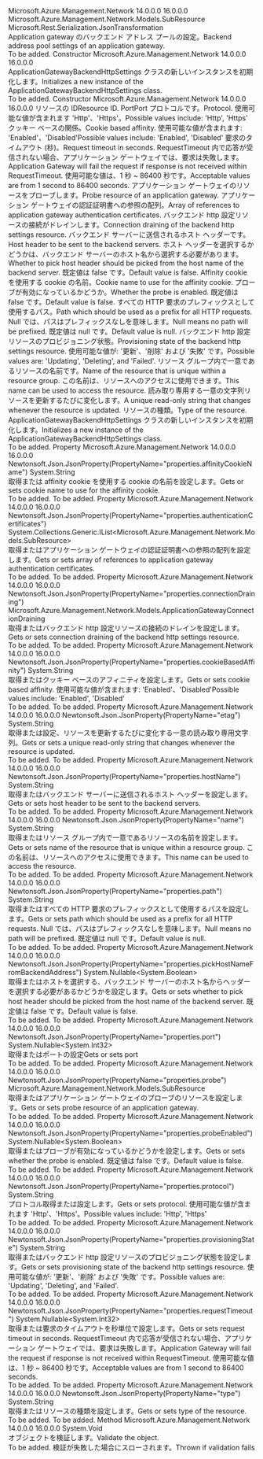 <Type Name="ApplicationGatewayBackendHttpSettings" FullName="Microsoft.Azure.Management.Network.Models.ApplicationGatewayBackendHttpSettings">
  <TypeSignature Language="C#" Value="public class ApplicationGatewayBackendHttpSettings : Microsoft.Azure.Management.Network.Models.SubResource" />
  <TypeSignature Language="ILAsm" Value=".class public auto ansi beforefieldinit ApplicationGatewayBackendHttpSettings extends Microsoft.Azure.Management.Network.Models.SubResource" />
  <TypeSignature Language="DocId" Value="T:Microsoft.Azure.Management.Network.Models.ApplicationGatewayBackendHttpSettings" />
  <TypeSignature Language="VB.NET" Value="Public Class ApplicationGatewayBackendHttpSettings&#xA;Inherits SubResource" />
  <TypeSignature Language="F#" Value="type ApplicationGatewayBackendHttpSettings = class&#xA;    inherit SubResource" />
  <AssemblyInfo>
    <AssemblyName>Microsoft.Azure.Management.Network</AssemblyName>
    <AssemblyVersion>14.0.0.0</AssemblyVersion>
    <AssemblyVersion>16.0.0.0</AssemblyVersion>
  </AssemblyInfo>
  <Base>
    <BaseTypeName>Microsoft.Azure.Management.Network.Models.SubResource</BaseTypeName>
  </Base>
  <Interfaces />
  <Attributes>
    <Attribute>
      <AttributeName>Microsoft.Rest.Serialization.JsonTransformation</AttributeName>
    </Attribute>
  </Attributes>
  <Docs>
    <summary>
            <span data-ttu-id="dfb47-101">Application gateway のバックエンド アドレス プールの設定。</span><span class="sxs-lookup"><span data-stu-id="dfb47-101">Backend address pool settings of an application gateway.</span></span>
            </summary>
    <remarks>To be added.</remarks>
  </Docs>
  <Members>
    <Member MemberName=".ctor">
      <MemberSignature Language="C#" Value="public ApplicationGatewayBackendHttpSettings ();" />
      <MemberSignature Language="ILAsm" Value=".method public hidebysig specialname rtspecialname instance void .ctor() cil managed" />
      <MemberSignature Language="DocId" Value="M:Microsoft.Azure.Management.Network.Models.ApplicationGatewayBackendHttpSettings.#ctor" />
      <MemberSignature Language="VB.NET" Value="Public Sub New ()" />
      <MemberType>Constructor</MemberType>
      <AssemblyInfo>
        <AssemblyName>Microsoft.Azure.Management.Network</AssemblyName>
        <AssemblyVersion>14.0.0.0</AssemblyVersion>
        <AssemblyVersion>16.0.0.0</AssemblyVersion>
      </AssemblyInfo>
      <Parameters />
      <Docs>
        <summary>
            <span data-ttu-id="dfb47-102">ApplicationGatewayBackendHttpSettings クラスの新しいインスタンスを初期化します。</span><span class="sxs-lookup"><span data-stu-id="dfb47-102">Initializes a new instance of the ApplicationGatewayBackendHttpSettings class.</span></span>
            </summary>
        <remarks>To be added.</remarks>
      </Docs>
    </Member>
    <Member MemberName=".ctor">
      <MemberSignature Language="C#" Value="public ApplicationGatewayBackendHttpSettings (string id = null, Nullable&lt;int&gt; port = null, string protocol = null, string cookieBasedAffinity = null, Nullable&lt;int&gt; requestTimeout = null, Microsoft.Azure.Management.Network.Models.SubResource probe = null, System.Collections.Generic.IList&lt;Microsoft.Azure.Management.Network.Models.SubResource&gt; authenticationCertificates = null, Microsoft.Azure.Management.Network.Models.ApplicationGatewayConnectionDraining connectionDraining = null, string hostName = null, Nullable&lt;bool&gt; pickHostNameFromBackendAddress = null, string affinityCookieName = null, Nullable&lt;bool&gt; probeEnabled = null, string path = null, string provisioningState = null, string name = null, string etag = null, string type = null);" />
      <MemberSignature Language="ILAsm" Value=".method public hidebysig specialname rtspecialname instance void .ctor(string id, valuetype System.Nullable`1&lt;int32&gt; port, string protocol, string cookieBasedAffinity, valuetype System.Nullable`1&lt;int32&gt; requestTimeout, class Microsoft.Azure.Management.Network.Models.SubResource probe, class System.Collections.Generic.IList`1&lt;class Microsoft.Azure.Management.Network.Models.SubResource&gt; authenticationCertificates, class Microsoft.Azure.Management.Network.Models.ApplicationGatewayConnectionDraining connectionDraining, string hostName, valuetype System.Nullable`1&lt;bool&gt; pickHostNameFromBackendAddress, string affinityCookieName, valuetype System.Nullable`1&lt;bool&gt; probeEnabled, string path, string provisioningState, string name, string etag, string type) cil managed" />
      <MemberSignature Language="DocId" Value="M:Microsoft.Azure.Management.Network.Models.ApplicationGatewayBackendHttpSettings.#ctor(System.String,System.Nullable{System.Int32},System.String,System.String,System.Nullable{System.Int32},Microsoft.Azure.Management.Network.Models.SubResource,System.Collections.Generic.IList{Microsoft.Azure.Management.Network.Models.SubResource},Microsoft.Azure.Management.Network.Models.ApplicationGatewayConnectionDraining,System.String,System.Nullable{System.Boolean},System.String,System.Nullable{System.Boolean},System.String,System.String,System.String,System.String,System.String)" />
      <MemberSignature Language="VB.NET" Value="Public Sub New (Optional id As String = null, Optional port As Nullable(Of Integer) = null, Optional protocol As String = null, Optional cookieBasedAffinity As String = null, Optional requestTimeout As Nullable(Of Integer) = null, Optional probe As SubResource = null, Optional authenticationCertificates As IList(Of SubResource) = null, Optional connectionDraining As ApplicationGatewayConnectionDraining = null, Optional hostName As String = null, Optional pickHostNameFromBackendAddress As Nullable(Of Boolean) = null, Optional affinityCookieName As String = null, Optional probeEnabled As Nullable(Of Boolean) = null, Optional path As String = null, Optional provisioningState As String = null, Optional name As String = null, Optional etag As String = null, Optional type As String = null)" />
      <MemberSignature Language="F#" Value="new Microsoft.Azure.Management.Network.Models.ApplicationGatewayBackendHttpSettings : string * Nullable&lt;int&gt; * string * string * Nullable&lt;int&gt; * Microsoft.Azure.Management.Network.Models.SubResource * System.Collections.Generic.IList&lt;Microsoft.Azure.Management.Network.Models.SubResource&gt; * Microsoft.Azure.Management.Network.Models.ApplicationGatewayConnectionDraining * string * Nullable&lt;bool&gt; * string * Nullable&lt;bool&gt; * string * string * string * string * string -&gt; Microsoft.Azure.Management.Network.Models.ApplicationGatewayBackendHttpSettings" Usage="new Microsoft.Azure.Management.Network.Models.ApplicationGatewayBackendHttpSettings (id, port, protocol, cookieBasedAffinity, requestTimeout, probe, authenticationCertificates, connectionDraining, hostName, pickHostNameFromBackendAddress, affinityCookieName, probeEnabled, path, provisioningState, name, etag, type)" />
      <MemberType>Constructor</MemberType>
      <AssemblyInfo>
        <AssemblyName>Microsoft.Azure.Management.Network</AssemblyName>
        <AssemblyVersion>14.0.0.0</AssemblyVersion>
        <AssemblyVersion>16.0.0.0</AssemblyVersion>
      </AssemblyInfo>
      <Parameters>
        <Parameter Name="id" Type="System.String" />
        <Parameter Name="port" Type="System.Nullable&lt;System.Int32&gt;" />
        <Parameter Name="protocol" Type="System.String" />
        <Parameter Name="cookieBasedAffinity" Type="System.String" />
        <Parameter Name="requestTimeout" Type="System.Nullable&lt;System.Int32&gt;" />
        <Parameter Name="probe" Type="Microsoft.Azure.Management.Network.Models.SubResource" />
        <Parameter Name="authenticationCertificates" Type="System.Collections.Generic.IList&lt;Microsoft.Azure.Management.Network.Models.SubResource&gt;" />
        <Parameter Name="connectionDraining" Type="Microsoft.Azure.Management.Network.Models.ApplicationGatewayConnectionDraining" />
        <Parameter Name="hostName" Type="System.String" />
        <Parameter Name="pickHostNameFromBackendAddress" Type="System.Nullable&lt;System.Boolean&gt;" />
        <Parameter Name="affinityCookieName" Type="System.String" />
        <Parameter Name="probeEnabled" Type="System.Nullable&lt;System.Boolean&gt;" />
        <Parameter Name="path" Type="System.String" />
        <Parameter Name="provisioningState" Type="System.String" />
        <Parameter Name="name" Type="System.String" />
        <Parameter Name="etag" Type="System.String" />
        <Parameter Name="type" Type="System.String" />
      </Parameters>
      <Docs>
        <param name="id"><span data-ttu-id="dfb47-103">リソースの ID</span><span class="sxs-lookup"><span data-stu-id="dfb47-103">Resource ID.</span></span></param>
        <param name="port"><span data-ttu-id="dfb47-104">Port</span><span class="sxs-lookup"><span data-stu-id="dfb47-104">Port</span></span></param>
        <param name="protocol"><span data-ttu-id="dfb47-105">プロトコルです。</span><span class="sxs-lookup"><span data-stu-id="dfb47-105">Protocol.</span></span> <span data-ttu-id="dfb47-106">使用可能な値が含まれます 'Http'、'Https'。</span><span class="sxs-lookup"><span data-stu-id="dfb47-106">Possible values include: 'Http', 'Https'</span></span></param>
        <param name="cookieBasedAffinity"><span data-ttu-id="dfb47-107">クッキー ベースの関係。</span><span class="sxs-lookup"><span data-stu-id="dfb47-107">Cookie based affinity.</span></span> <span data-ttu-id="dfb47-108">使用可能な値が含まれます: 'Enabled'、'Disabled'</span><span class="sxs-lookup"><span data-stu-id="dfb47-108">Possible values include: 'Enabled', 'Disabled'</span></span></param>
        <param name="requestTimeout"><span data-ttu-id="dfb47-109">要求のタイムアウト (秒)。</span><span class="sxs-lookup"><span data-stu-id="dfb47-109">Request timeout in seconds.</span></span>
            <span data-ttu-id="dfb47-110">RequestTimeout 内で応答が受信されない場合、アプリケーション ゲートウェイでは、要求は失敗します。</span><span class="sxs-lookup"><span data-stu-id="dfb47-110">Application Gateway will fail the request if response is not received within RequestTimeout.</span></span> <span data-ttu-id="dfb47-111">使用可能な値は、1 秒 ~ 86400 秒です。</span><span class="sxs-lookup"><span data-stu-id="dfb47-111">Acceptable values are from 1 second to 86400 seconds.</span></span></param>
        <param name="probe"><span data-ttu-id="dfb47-112">アプリケーション ゲートウェイのリソースをプローブします。</span><span class="sxs-lookup"><span data-stu-id="dfb47-112">Probe resource of an application gateway.</span></span></param>
        <param name="authenticationCertificates"><span data-ttu-id="dfb47-113">アプリケーション ゲートウェイの認証証明書への参照の配列。</span><span class="sxs-lookup"><span data-stu-id="dfb47-113">Array of references to application gateway authentication certificates.</span></span></param>
        <param name="connectionDraining"><span data-ttu-id="dfb47-114">バックエンド http 設定リソースの接続がドレインします。</span><span class="sxs-lookup"><span data-stu-id="dfb47-114">Connection draining of the backend http settings resource.</span></span></param>
        <param name="hostName"><span data-ttu-id="dfb47-115">バックエンド サーバーに送信されるホスト ヘッダーです。</span><span class="sxs-lookup"><span data-stu-id="dfb47-115">Host header to be sent to the backend servers.</span></span></param>
        <param name="pickHostNameFromBackendAddress"><span data-ttu-id="dfb47-116">ホスト ヘッダーを選択するかどうかは、バックエンド サーバーのホスト名から選択する必要があります。</span><span class="sxs-lookup"><span data-stu-id="dfb47-116">Whether to pick host header should be picked from the host name of the backend server.</span></span>
            <span data-ttu-id="dfb47-117">既定値は false です。</span><span class="sxs-lookup"><span data-stu-id="dfb47-117">Default value is false.</span></span></param>
        <param name="affinityCookieName"><span data-ttu-id="dfb47-118">Affinity cookie を使用する cookie の名前。</span><span class="sxs-lookup"><span data-stu-id="dfb47-118">Cookie name to use for the affinity cookie.</span></span></param>
        <param name="probeEnabled"><span data-ttu-id="dfb47-119">プローブが有効になっているかどうか。</span><span class="sxs-lookup"><span data-stu-id="dfb47-119">Whether the probe is enabled.</span></span> <span data-ttu-id="dfb47-120">既定値は false です。</span><span class="sxs-lookup"><span data-stu-id="dfb47-120">Default value is false.</span></span></param>
        <param name="path"><span data-ttu-id="dfb47-121">すべての HTTP 要求のプレフィックスとして使用するパス。</span><span class="sxs-lookup"><span data-stu-id="dfb47-121">Path which should be used as a prefix for all HTTP requests.</span></span> <span data-ttu-id="dfb47-122">Null では、パスはプレフィックスなしを意味します。</span><span class="sxs-lookup"><span data-stu-id="dfb47-122">Null means no path will be prefixed.</span></span> <span data-ttu-id="dfb47-123">既定値は null です。</span><span class="sxs-lookup"><span data-stu-id="dfb47-123">Default value is null.</span></span></param>
        <param name="provisioningState"><span data-ttu-id="dfb47-124">バックエンド http 設定リソースのプロビジョニング状態。</span><span class="sxs-lookup"><span data-stu-id="dfb47-124">Provisioning state of the backend http settings resource.</span></span> <span data-ttu-id="dfb47-125">使用可能な値が: '更新'、'削除' および '失敗' です。</span><span class="sxs-lookup"><span data-stu-id="dfb47-125">Possible values are: 'Updating', 'Deleting', and 'Failed'.</span></span></param>
        <param name="name"><span data-ttu-id="dfb47-126">リソース グループ内で一意であるリソースの名前です。</span><span class="sxs-lookup"><span data-stu-id="dfb47-126">Name of the resource that is unique within a resource group.</span></span> <span data-ttu-id="dfb47-127">この名前は、リソースへのアクセスに使用できます。</span><span class="sxs-lookup"><span data-stu-id="dfb47-127">This name can be used to access the resource.</span></span></param>
        <param name="etag"><span data-ttu-id="dfb47-128">読み取り専用する一意の文字列リソースを更新するたびに変化します。</span><span class="sxs-lookup"><span data-stu-id="dfb47-128">A unique read-only string that changes whenever the resource is updated.</span></span></param>
        <param name="type"><span data-ttu-id="dfb47-129">リソースの種類。</span><span class="sxs-lookup"><span data-stu-id="dfb47-129">Type of the resource.</span></span></param>
        <summary>
            <span data-ttu-id="dfb47-130">ApplicationGatewayBackendHttpSettings クラスの新しいインスタンスを初期化します。</span><span class="sxs-lookup"><span data-stu-id="dfb47-130">Initializes a new instance of the ApplicationGatewayBackendHttpSettings class.</span></span>
            </summary>
        <remarks>To be added.</remarks>
      </Docs>
    </Member>
    <Member MemberName="AffinityCookieName">
      <MemberSignature Language="C#" Value="public string AffinityCookieName { get; set; }" />
      <MemberSignature Language="ILAsm" Value=".property instance string AffinityCookieName" />
      <MemberSignature Language="DocId" Value="P:Microsoft.Azure.Management.Network.Models.ApplicationGatewayBackendHttpSettings.AffinityCookieName" />
      <MemberSignature Language="VB.NET" Value="Public Property AffinityCookieName As String" />
      <MemberSignature Language="F#" Value="member this.AffinityCookieName : string with get, set" Usage="Microsoft.Azure.Management.Network.Models.ApplicationGatewayBackendHttpSettings.AffinityCookieName" />
      <MemberType>Property</MemberType>
      <AssemblyInfo>
        <AssemblyName>Microsoft.Azure.Management.Network</AssemblyName>
        <AssemblyVersion>14.0.0.0</AssemblyVersion>
        <AssemblyVersion>16.0.0.0</AssemblyVersion>
      </AssemblyInfo>
      <Attributes>
        <Attribute>
          <AttributeName>Newtonsoft.Json.JsonProperty(PropertyName="properties.affinityCookieName")</AttributeName>
        </Attribute>
      </Attributes>
      <ReturnValue>
        <ReturnType>System.String</ReturnType>
      </ReturnValue>
      <Docs>
        <summary>
            <span data-ttu-id="dfb47-131">取得または affinity cookie を使用する cookie の名前を設定します。</span><span class="sxs-lookup"><span data-stu-id="dfb47-131">Gets or sets cookie name to use for the affinity cookie.</span></span>
            </summary>
        <value>To be added.</value>
        <remarks>To be added.</remarks>
      </Docs>
    </Member>
    <Member MemberName="AuthenticationCertificates">
      <MemberSignature Language="C#" Value="public System.Collections.Generic.IList&lt;Microsoft.Azure.Management.Network.Models.SubResource&gt; AuthenticationCertificates { get; set; }" />
      <MemberSignature Language="ILAsm" Value=".property instance class System.Collections.Generic.IList`1&lt;class Microsoft.Azure.Management.Network.Models.SubResource&gt; AuthenticationCertificates" />
      <MemberSignature Language="DocId" Value="P:Microsoft.Azure.Management.Network.Models.ApplicationGatewayBackendHttpSettings.AuthenticationCertificates" />
      <MemberSignature Language="VB.NET" Value="Public Property AuthenticationCertificates As IList(Of SubResource)" />
      <MemberSignature Language="F#" Value="member this.AuthenticationCertificates : System.Collections.Generic.IList&lt;Microsoft.Azure.Management.Network.Models.SubResource&gt; with get, set" Usage="Microsoft.Azure.Management.Network.Models.ApplicationGatewayBackendHttpSettings.AuthenticationCertificates" />
      <MemberType>Property</MemberType>
      <AssemblyInfo>
        <AssemblyName>Microsoft.Azure.Management.Network</AssemblyName>
        <AssemblyVersion>14.0.0.0</AssemblyVersion>
        <AssemblyVersion>16.0.0.0</AssemblyVersion>
      </AssemblyInfo>
      <Attributes>
        <Attribute>
          <AttributeName>Newtonsoft.Json.JsonProperty(PropertyName="properties.authenticationCertificates")</AttributeName>
        </Attribute>
      </Attributes>
      <ReturnValue>
        <ReturnType>System.Collections.Generic.IList&lt;Microsoft.Azure.Management.Network.Models.SubResource&gt;</ReturnType>
      </ReturnValue>
      <Docs>
        <summary>
            <span data-ttu-id="dfb47-132">取得またはアプリケーション ゲートウェイの認証証明書への参照の配列を設定します。</span><span class="sxs-lookup"><span data-stu-id="dfb47-132">Gets or sets array of references to application gateway authentication certificates.</span></span>
            </summary>
        <value>To be added.</value>
        <remarks>To be added.</remarks>
      </Docs>
    </Member>
    <Member MemberName="ConnectionDraining">
      <MemberSignature Language="C#" Value="public Microsoft.Azure.Management.Network.Models.ApplicationGatewayConnectionDraining ConnectionDraining { get; set; }" />
      <MemberSignature Language="ILAsm" Value=".property instance class Microsoft.Azure.Management.Network.Models.ApplicationGatewayConnectionDraining ConnectionDraining" />
      <MemberSignature Language="DocId" Value="P:Microsoft.Azure.Management.Network.Models.ApplicationGatewayBackendHttpSettings.ConnectionDraining" />
      <MemberSignature Language="VB.NET" Value="Public Property ConnectionDraining As ApplicationGatewayConnectionDraining" />
      <MemberSignature Language="F#" Value="member this.ConnectionDraining : Microsoft.Azure.Management.Network.Models.ApplicationGatewayConnectionDraining with get, set" Usage="Microsoft.Azure.Management.Network.Models.ApplicationGatewayBackendHttpSettings.ConnectionDraining" />
      <MemberType>Property</MemberType>
      <AssemblyInfo>
        <AssemblyName>Microsoft.Azure.Management.Network</AssemblyName>
        <AssemblyVersion>14.0.0.0</AssemblyVersion>
        <AssemblyVersion>16.0.0.0</AssemblyVersion>
      </AssemblyInfo>
      <Attributes>
        <Attribute>
          <AttributeName>Newtonsoft.Json.JsonProperty(PropertyName="properties.connectionDraining")</AttributeName>
        </Attribute>
      </Attributes>
      <ReturnValue>
        <ReturnType>Microsoft.Azure.Management.Network.Models.ApplicationGatewayConnectionDraining</ReturnType>
      </ReturnValue>
      <Docs>
        <summary>
            <span data-ttu-id="dfb47-133">取得またはバックエンド http 設定リソースの接続のドレインを設定します。</span><span class="sxs-lookup"><span data-stu-id="dfb47-133">Gets or sets connection draining of the backend http settings resource.</span></span>
            </summary>
        <value>To be added.</value>
        <remarks>To be added.</remarks>
      </Docs>
    </Member>
    <Member MemberName="CookieBasedAffinity">
      <MemberSignature Language="C#" Value="public string CookieBasedAffinity { get; set; }" />
      <MemberSignature Language="ILAsm" Value=".property instance string CookieBasedAffinity" />
      <MemberSignature Language="DocId" Value="P:Microsoft.Azure.Management.Network.Models.ApplicationGatewayBackendHttpSettings.CookieBasedAffinity" />
      <MemberSignature Language="VB.NET" Value="Public Property CookieBasedAffinity As String" />
      <MemberSignature Language="F#" Value="member this.CookieBasedAffinity : string with get, set" Usage="Microsoft.Azure.Management.Network.Models.ApplicationGatewayBackendHttpSettings.CookieBasedAffinity" />
      <MemberType>Property</MemberType>
      <AssemblyInfo>
        <AssemblyName>Microsoft.Azure.Management.Network</AssemblyName>
        <AssemblyVersion>14.0.0.0</AssemblyVersion>
        <AssemblyVersion>16.0.0.0</AssemblyVersion>
      </AssemblyInfo>
      <Attributes>
        <Attribute>
          <AttributeName>Newtonsoft.Json.JsonProperty(PropertyName="properties.cookieBasedAffinity")</AttributeName>
        </Attribute>
      </Attributes>
      <ReturnValue>
        <ReturnType>System.String</ReturnType>
      </ReturnValue>
      <Docs>
        <summary>
            <span data-ttu-id="dfb47-134">取得またはクッキー ベースのアフィニティを設定します。</span><span class="sxs-lookup"><span data-stu-id="dfb47-134">Gets or sets cookie based affinity.</span></span> <span data-ttu-id="dfb47-135">使用可能な値が含まれます: 'Enabled'、'Disabled'</span><span class="sxs-lookup"><span data-stu-id="dfb47-135">Possible values include: 'Enabled', 'Disabled'</span></span>
            </summary>
        <value>To be added.</value>
        <remarks>To be added.</remarks>
      </Docs>
    </Member>
    <Member MemberName="Etag">
      <MemberSignature Language="C#" Value="public string Etag { get; set; }" />
      <MemberSignature Language="ILAsm" Value=".property instance string Etag" />
      <MemberSignature Language="DocId" Value="P:Microsoft.Azure.Management.Network.Models.ApplicationGatewayBackendHttpSettings.Etag" />
      <MemberSignature Language="VB.NET" Value="Public Property Etag As String" />
      <MemberSignature Language="F#" Value="member this.Etag : string with get, set" Usage="Microsoft.Azure.Management.Network.Models.ApplicationGatewayBackendHttpSettings.Etag" />
      <MemberType>Property</MemberType>
      <AssemblyInfo>
        <AssemblyName>Microsoft.Azure.Management.Network</AssemblyName>
        <AssemblyVersion>14.0.0.0</AssemblyVersion>
        <AssemblyVersion>16.0.0.0</AssemblyVersion>
      </AssemblyInfo>
      <Attributes>
        <Attribute>
          <AttributeName>Newtonsoft.Json.JsonProperty(PropertyName="etag")</AttributeName>
        </Attribute>
      </Attributes>
      <ReturnValue>
        <ReturnType>System.String</ReturnType>
      </ReturnValue>
      <Docs>
        <summary>
            <span data-ttu-id="dfb47-136">取得または設定、リソースを更新するたびに変化する一意の読み取り専用文字列。</span><span class="sxs-lookup"><span data-stu-id="dfb47-136">Gets or sets a unique read-only string that changes whenever the resource is updated.</span></span>
            </summary>
        <value>To be added.</value>
        <remarks>To be added.</remarks>
      </Docs>
    </Member>
    <Member MemberName="HostName">
      <MemberSignature Language="C#" Value="public string HostName { get; set; }" />
      <MemberSignature Language="ILAsm" Value=".property instance string HostName" />
      <MemberSignature Language="DocId" Value="P:Microsoft.Azure.Management.Network.Models.ApplicationGatewayBackendHttpSettings.HostName" />
      <MemberSignature Language="VB.NET" Value="Public Property HostName As String" />
      <MemberSignature Language="F#" Value="member this.HostName : string with get, set" Usage="Microsoft.Azure.Management.Network.Models.ApplicationGatewayBackendHttpSettings.HostName" />
      <MemberType>Property</MemberType>
      <AssemblyInfo>
        <AssemblyName>Microsoft.Azure.Management.Network</AssemblyName>
        <AssemblyVersion>14.0.0.0</AssemblyVersion>
        <AssemblyVersion>16.0.0.0</AssemblyVersion>
      </AssemblyInfo>
      <Attributes>
        <Attribute>
          <AttributeName>Newtonsoft.Json.JsonProperty(PropertyName="properties.hostName")</AttributeName>
        </Attribute>
      </Attributes>
      <ReturnValue>
        <ReturnType>System.String</ReturnType>
      </ReturnValue>
      <Docs>
        <summary>
            <span data-ttu-id="dfb47-137">取得またはバックエンド サーバーに送信されるホスト ヘッダーを設定します。</span><span class="sxs-lookup"><span data-stu-id="dfb47-137">Gets or sets host header to be sent to the backend servers.</span></span>
            </summary>
        <value>To be added.</value>
        <remarks>To be added.</remarks>
      </Docs>
    </Member>
    <Member MemberName="Name">
      <MemberSignature Language="C#" Value="public string Name { get; set; }" />
      <MemberSignature Language="ILAsm" Value=".property instance string Name" />
      <MemberSignature Language="DocId" Value="P:Microsoft.Azure.Management.Network.Models.ApplicationGatewayBackendHttpSettings.Name" />
      <MemberSignature Language="VB.NET" Value="Public Property Name As String" />
      <MemberSignature Language="F#" Value="member this.Name : string with get, set" Usage="Microsoft.Azure.Management.Network.Models.ApplicationGatewayBackendHttpSettings.Name" />
      <MemberType>Property</MemberType>
      <AssemblyInfo>
        <AssemblyName>Microsoft.Azure.Management.Network</AssemblyName>
        <AssemblyVersion>14.0.0.0</AssemblyVersion>
        <AssemblyVersion>16.0.0.0</AssemblyVersion>
      </AssemblyInfo>
      <Attributes>
        <Attribute>
          <AttributeName>Newtonsoft.Json.JsonProperty(PropertyName="name")</AttributeName>
        </Attribute>
      </Attributes>
      <ReturnValue>
        <ReturnType>System.String</ReturnType>
      </ReturnValue>
      <Docs>
        <summary>
            <span data-ttu-id="dfb47-138">取得またはリソース グループ内で一意であるリソースの名前を設定します。</span><span class="sxs-lookup"><span data-stu-id="dfb47-138">Gets or sets name of the resource that is unique within a resource group.</span></span> <span data-ttu-id="dfb47-139">この名前は、リソースへのアクセスに使用できます。</span><span class="sxs-lookup"><span data-stu-id="dfb47-139">This name can be used to access the resource.</span></span>
            </summary>
        <value>To be added.</value>
        <remarks>To be added.</remarks>
      </Docs>
    </Member>
    <Member MemberName="Path">
      <MemberSignature Language="C#" Value="public string Path { get; set; }" />
      <MemberSignature Language="ILAsm" Value=".property instance string Path" />
      <MemberSignature Language="DocId" Value="P:Microsoft.Azure.Management.Network.Models.ApplicationGatewayBackendHttpSettings.Path" />
      <MemberSignature Language="VB.NET" Value="Public Property Path As String" />
      <MemberSignature Language="F#" Value="member this.Path : string with get, set" Usage="Microsoft.Azure.Management.Network.Models.ApplicationGatewayBackendHttpSettings.Path" />
      <MemberType>Property</MemberType>
      <AssemblyInfo>
        <AssemblyName>Microsoft.Azure.Management.Network</AssemblyName>
        <AssemblyVersion>14.0.0.0</AssemblyVersion>
        <AssemblyVersion>16.0.0.0</AssemblyVersion>
      </AssemblyInfo>
      <Attributes>
        <Attribute>
          <AttributeName>Newtonsoft.Json.JsonProperty(PropertyName="properties.path")</AttributeName>
        </Attribute>
      </Attributes>
      <ReturnValue>
        <ReturnType>System.String</ReturnType>
      </ReturnValue>
      <Docs>
        <summary>
            <span data-ttu-id="dfb47-140">取得またはすべての HTTP 要求のプレフィックスとして使用するパスを設定します。</span><span class="sxs-lookup"><span data-stu-id="dfb47-140">Gets or sets path which should be used as a prefix for all HTTP requests.</span></span> <span data-ttu-id="dfb47-141">Null では、パスはプレフィックスなしを意味します。</span><span class="sxs-lookup"><span data-stu-id="dfb47-141">Null means no path will be prefixed.</span></span> <span data-ttu-id="dfb47-142">既定値は null です。</span><span class="sxs-lookup"><span data-stu-id="dfb47-142">Default value is null.</span></span>
            </summary>
        <value>To be added.</value>
        <remarks>To be added.</remarks>
      </Docs>
    </Member>
    <Member MemberName="PickHostNameFromBackendAddress">
      <MemberSignature Language="C#" Value="public Nullable&lt;bool&gt; PickHostNameFromBackendAddress { get; set; }" />
      <MemberSignature Language="ILAsm" Value=".property instance valuetype System.Nullable`1&lt;bool&gt; PickHostNameFromBackendAddress" />
      <MemberSignature Language="DocId" Value="P:Microsoft.Azure.Management.Network.Models.ApplicationGatewayBackendHttpSettings.PickHostNameFromBackendAddress" />
      <MemberSignature Language="VB.NET" Value="Public Property PickHostNameFromBackendAddress As Nullable(Of Boolean)" />
      <MemberSignature Language="F#" Value="member this.PickHostNameFromBackendAddress : Nullable&lt;bool&gt; with get, set" Usage="Microsoft.Azure.Management.Network.Models.ApplicationGatewayBackendHttpSettings.PickHostNameFromBackendAddress" />
      <MemberType>Property</MemberType>
      <AssemblyInfo>
        <AssemblyName>Microsoft.Azure.Management.Network</AssemblyName>
        <AssemblyVersion>14.0.0.0</AssemblyVersion>
        <AssemblyVersion>16.0.0.0</AssemblyVersion>
      </AssemblyInfo>
      <Attributes>
        <Attribute>
          <AttributeName>Newtonsoft.Json.JsonProperty(PropertyName="properties.pickHostNameFromBackendAddress")</AttributeName>
        </Attribute>
      </Attributes>
      <ReturnValue>
        <ReturnType>System.Nullable&lt;System.Boolean&gt;</ReturnType>
      </ReturnValue>
      <Docs>
        <summary>
            <span data-ttu-id="dfb47-143">取得またはホストを選択する、バックエンド サーバーのホスト名からヘッダーを選択する必要があるかどうかを設定します。</span><span class="sxs-lookup"><span data-stu-id="dfb47-143">Gets or sets whether to pick host header should be picked from the host name of the backend server.</span></span> <span data-ttu-id="dfb47-144">既定値は false です。</span><span class="sxs-lookup"><span data-stu-id="dfb47-144">Default value is false.</span></span>
            </summary>
        <value>To be added.</value>
        <remarks>To be added.</remarks>
      </Docs>
    </Member>
    <Member MemberName="Port">
      <MemberSignature Language="C#" Value="public Nullable&lt;int&gt; Port { get; set; }" />
      <MemberSignature Language="ILAsm" Value=".property instance valuetype System.Nullable`1&lt;int32&gt; Port" />
      <MemberSignature Language="DocId" Value="P:Microsoft.Azure.Management.Network.Models.ApplicationGatewayBackendHttpSettings.Port" />
      <MemberSignature Language="VB.NET" Value="Public Property Port As Nullable(Of Integer)" />
      <MemberSignature Language="F#" Value="member this.Port : Nullable&lt;int&gt; with get, set" Usage="Microsoft.Azure.Management.Network.Models.ApplicationGatewayBackendHttpSettings.Port" />
      <MemberType>Property</MemberType>
      <AssemblyInfo>
        <AssemblyName>Microsoft.Azure.Management.Network</AssemblyName>
        <AssemblyVersion>14.0.0.0</AssemblyVersion>
        <AssemblyVersion>16.0.0.0</AssemblyVersion>
      </AssemblyInfo>
      <Attributes>
        <Attribute>
          <AttributeName>Newtonsoft.Json.JsonProperty(PropertyName="properties.port")</AttributeName>
        </Attribute>
      </Attributes>
      <ReturnValue>
        <ReturnType>System.Nullable&lt;System.Int32&gt;</ReturnType>
      </ReturnValue>
      <Docs>
        <summary>
            <span data-ttu-id="dfb47-145">取得またはポートの設定</span><span class="sxs-lookup"><span data-stu-id="dfb47-145">Gets or sets port</span></span>
            </summary>
        <value>To be added.</value>
        <remarks>To be added.</remarks>
      </Docs>
    </Member>
    <Member MemberName="Probe">
      <MemberSignature Language="C#" Value="public Microsoft.Azure.Management.Network.Models.SubResource Probe { get; set; }" />
      <MemberSignature Language="ILAsm" Value=".property instance class Microsoft.Azure.Management.Network.Models.SubResource Probe" />
      <MemberSignature Language="DocId" Value="P:Microsoft.Azure.Management.Network.Models.ApplicationGatewayBackendHttpSettings.Probe" />
      <MemberSignature Language="VB.NET" Value="Public Property Probe As SubResource" />
      <MemberSignature Language="F#" Value="member this.Probe : Microsoft.Azure.Management.Network.Models.SubResource with get, set" Usage="Microsoft.Azure.Management.Network.Models.ApplicationGatewayBackendHttpSettings.Probe" />
      <MemberType>Property</MemberType>
      <AssemblyInfo>
        <AssemblyName>Microsoft.Azure.Management.Network</AssemblyName>
        <AssemblyVersion>14.0.0.0</AssemblyVersion>
        <AssemblyVersion>16.0.0.0</AssemblyVersion>
      </AssemblyInfo>
      <Attributes>
        <Attribute>
          <AttributeName>Newtonsoft.Json.JsonProperty(PropertyName="properties.probe")</AttributeName>
        </Attribute>
      </Attributes>
      <ReturnValue>
        <ReturnType>Microsoft.Azure.Management.Network.Models.SubResource</ReturnType>
      </ReturnValue>
      <Docs>
        <summary>
            <span data-ttu-id="dfb47-146">取得またはアプリケーション ゲートウェイのプローブのリソースを設定します。</span><span class="sxs-lookup"><span data-stu-id="dfb47-146">Gets or sets probe resource of an application gateway.</span></span>
            </summary>
        <value>To be added.</value>
        <remarks>To be added.</remarks>
      </Docs>
    </Member>
    <Member MemberName="ProbeEnabled">
      <MemberSignature Language="C#" Value="public Nullable&lt;bool&gt; ProbeEnabled { get; set; }" />
      <MemberSignature Language="ILAsm" Value=".property instance valuetype System.Nullable`1&lt;bool&gt; ProbeEnabled" />
      <MemberSignature Language="DocId" Value="P:Microsoft.Azure.Management.Network.Models.ApplicationGatewayBackendHttpSettings.ProbeEnabled" />
      <MemberSignature Language="VB.NET" Value="Public Property ProbeEnabled As Nullable(Of Boolean)" />
      <MemberSignature Language="F#" Value="member this.ProbeEnabled : Nullable&lt;bool&gt; with get, set" Usage="Microsoft.Azure.Management.Network.Models.ApplicationGatewayBackendHttpSettings.ProbeEnabled" />
      <MemberType>Property</MemberType>
      <AssemblyInfo>
        <AssemblyName>Microsoft.Azure.Management.Network</AssemblyName>
        <AssemblyVersion>14.0.0.0</AssemblyVersion>
        <AssemblyVersion>16.0.0.0</AssemblyVersion>
      </AssemblyInfo>
      <Attributes>
        <Attribute>
          <AttributeName>Newtonsoft.Json.JsonProperty(PropertyName="properties.probeEnabled")</AttributeName>
        </Attribute>
      </Attributes>
      <ReturnValue>
        <ReturnType>System.Nullable&lt;System.Boolean&gt;</ReturnType>
      </ReturnValue>
      <Docs>
        <summary>
            <span data-ttu-id="dfb47-147">取得またはプローブが有効になっているかどうかを設定します。</span><span class="sxs-lookup"><span data-stu-id="dfb47-147">Gets or sets whether the probe is enabled.</span></span> <span data-ttu-id="dfb47-148">既定値は false です。</span><span class="sxs-lookup"><span data-stu-id="dfb47-148">Default value is false.</span></span>
            </summary>
        <value>To be added.</value>
        <remarks>To be added.</remarks>
      </Docs>
    </Member>
    <Member MemberName="Protocol">
      <MemberSignature Language="C#" Value="public string Protocol { get; set; }" />
      <MemberSignature Language="ILAsm" Value=".property instance string Protocol" />
      <MemberSignature Language="DocId" Value="P:Microsoft.Azure.Management.Network.Models.ApplicationGatewayBackendHttpSettings.Protocol" />
      <MemberSignature Language="VB.NET" Value="Public Property Protocol As String" />
      <MemberSignature Language="F#" Value="member this.Protocol : string with get, set" Usage="Microsoft.Azure.Management.Network.Models.ApplicationGatewayBackendHttpSettings.Protocol" />
      <MemberType>Property</MemberType>
      <AssemblyInfo>
        <AssemblyName>Microsoft.Azure.Management.Network</AssemblyName>
        <AssemblyVersion>14.0.0.0</AssemblyVersion>
        <AssemblyVersion>16.0.0.0</AssemblyVersion>
      </AssemblyInfo>
      <Attributes>
        <Attribute>
          <AttributeName>Newtonsoft.Json.JsonProperty(PropertyName="properties.protocol")</AttributeName>
        </Attribute>
      </Attributes>
      <ReturnValue>
        <ReturnType>System.String</ReturnType>
      </ReturnValue>
      <Docs>
        <summary>
            <span data-ttu-id="dfb47-149">プロトコル取得または設定します。</span><span class="sxs-lookup"><span data-stu-id="dfb47-149">Gets or sets protocol.</span></span> <span data-ttu-id="dfb47-150">使用可能な値が含まれます 'Http'、'Https'。</span><span class="sxs-lookup"><span data-stu-id="dfb47-150">Possible values include: 'Http', 'Https'</span></span>
            </summary>
        <value>To be added.</value>
        <remarks>To be added.</remarks>
      </Docs>
    </Member>
    <Member MemberName="ProvisioningState">
      <MemberSignature Language="C#" Value="public string ProvisioningState { get; set; }" />
      <MemberSignature Language="ILAsm" Value=".property instance string ProvisioningState" />
      <MemberSignature Language="DocId" Value="P:Microsoft.Azure.Management.Network.Models.ApplicationGatewayBackendHttpSettings.ProvisioningState" />
      <MemberSignature Language="VB.NET" Value="Public Property ProvisioningState As String" />
      <MemberSignature Language="F#" Value="member this.ProvisioningState : string with get, set" Usage="Microsoft.Azure.Management.Network.Models.ApplicationGatewayBackendHttpSettings.ProvisioningState" />
      <MemberType>Property</MemberType>
      <AssemblyInfo>
        <AssemblyName>Microsoft.Azure.Management.Network</AssemblyName>
        <AssemblyVersion>14.0.0.0</AssemblyVersion>
        <AssemblyVersion>16.0.0.0</AssemblyVersion>
      </AssemblyInfo>
      <Attributes>
        <Attribute>
          <AttributeName>Newtonsoft.Json.JsonProperty(PropertyName="properties.provisioningState")</AttributeName>
        </Attribute>
      </Attributes>
      <ReturnValue>
        <ReturnType>System.String</ReturnType>
      </ReturnValue>
      <Docs>
        <summary>
            <span data-ttu-id="dfb47-151">取得またはバックエンド http 設定リソースのプロビジョニング状態を設定します。</span><span class="sxs-lookup"><span data-stu-id="dfb47-151">Gets or sets provisioning state of the backend http settings resource.</span></span> <span data-ttu-id="dfb47-152">使用可能な値が: '更新'、'削除' および '失敗' です。</span><span class="sxs-lookup"><span data-stu-id="dfb47-152">Possible values are: 'Updating', 'Deleting', and 'Failed'.</span></span>
            </summary>
        <value>To be added.</value>
        <remarks>To be added.</remarks>
      </Docs>
    </Member>
    <Member MemberName="RequestTimeout">
      <MemberSignature Language="C#" Value="public Nullable&lt;int&gt; RequestTimeout { get; set; }" />
      <MemberSignature Language="ILAsm" Value=".property instance valuetype System.Nullable`1&lt;int32&gt; RequestTimeout" />
      <MemberSignature Language="DocId" Value="P:Microsoft.Azure.Management.Network.Models.ApplicationGatewayBackendHttpSettings.RequestTimeout" />
      <MemberSignature Language="VB.NET" Value="Public Property RequestTimeout As Nullable(Of Integer)" />
      <MemberSignature Language="F#" Value="member this.RequestTimeout : Nullable&lt;int&gt; with get, set" Usage="Microsoft.Azure.Management.Network.Models.ApplicationGatewayBackendHttpSettings.RequestTimeout" />
      <MemberType>Property</MemberType>
      <AssemblyInfo>
        <AssemblyName>Microsoft.Azure.Management.Network</AssemblyName>
        <AssemblyVersion>14.0.0.0</AssemblyVersion>
        <AssemblyVersion>16.0.0.0</AssemblyVersion>
      </AssemblyInfo>
      <Attributes>
        <Attribute>
          <AttributeName>Newtonsoft.Json.JsonProperty(PropertyName="properties.requestTimeout")</AttributeName>
        </Attribute>
      </Attributes>
      <ReturnValue>
        <ReturnType>System.Nullable&lt;System.Int32&gt;</ReturnType>
      </ReturnValue>
      <Docs>
        <summary>
            <span data-ttu-id="dfb47-153">取得または要求のタイムアウトを秒単位で設定します。</span><span class="sxs-lookup"><span data-stu-id="dfb47-153">Gets or sets request timeout in seconds.</span></span> <span data-ttu-id="dfb47-154">RequestTimeout 内で応答が受信されない場合、アプリケーション ゲートウェイでは、要求は失敗します。</span><span class="sxs-lookup"><span data-stu-id="dfb47-154">Application Gateway will fail the request if response is not received within RequestTimeout.</span></span>
            <span data-ttu-id="dfb47-155">使用可能な値は、1 秒 ~ 86400 秒です。</span><span class="sxs-lookup"><span data-stu-id="dfb47-155">Acceptable values are from 1 second to 86400 seconds.</span></span>
            </summary>
        <value>To be added.</value>
        <remarks>To be added.</remarks>
      </Docs>
    </Member>
    <Member MemberName="Type">
      <MemberSignature Language="C#" Value="public string Type { get; set; }" />
      <MemberSignature Language="ILAsm" Value=".property instance string Type" />
      <MemberSignature Language="DocId" Value="P:Microsoft.Azure.Management.Network.Models.ApplicationGatewayBackendHttpSettings.Type" />
      <MemberSignature Language="VB.NET" Value="Public Property Type As String" />
      <MemberSignature Language="F#" Value="member this.Type : string with get, set" Usage="Microsoft.Azure.Management.Network.Models.ApplicationGatewayBackendHttpSettings.Type" />
      <MemberType>Property</MemberType>
      <AssemblyInfo>
        <AssemblyName>Microsoft.Azure.Management.Network</AssemblyName>
        <AssemblyVersion>14.0.0.0</AssemblyVersion>
        <AssemblyVersion>16.0.0.0</AssemblyVersion>
      </AssemblyInfo>
      <Attributes>
        <Attribute>
          <AttributeName>Newtonsoft.Json.JsonProperty(PropertyName="type")</AttributeName>
        </Attribute>
      </Attributes>
      <ReturnValue>
        <ReturnType>System.String</ReturnType>
      </ReturnValue>
      <Docs>
        <summary>
            <span data-ttu-id="dfb47-156">取得またはリソースの種類を設定します。</span><span class="sxs-lookup"><span data-stu-id="dfb47-156">Gets or sets type of the resource.</span></span>
            </summary>
        <value>To be added.</value>
        <remarks>To be added.</remarks>
      </Docs>
    </Member>
    <Member MemberName="Validate">
      <MemberSignature Language="C#" Value="public virtual void Validate ();" />
      <MemberSignature Language="ILAsm" Value=".method public hidebysig newslot virtual instance void Validate() cil managed" />
      <MemberSignature Language="DocId" Value="M:Microsoft.Azure.Management.Network.Models.ApplicationGatewayBackendHttpSettings.Validate" />
      <MemberSignature Language="VB.NET" Value="Public Overridable Sub Validate ()" />
      <MemberSignature Language="F#" Value="abstract member Validate : unit -&gt; unit&#xA;override this.Validate : unit -&gt; unit" Usage="applicationGatewayBackendHttpSettings.Validate " />
      <MemberType>Method</MemberType>
      <AssemblyInfo>
        <AssemblyName>Microsoft.Azure.Management.Network</AssemblyName>
        <AssemblyVersion>14.0.0.0</AssemblyVersion>
        <AssemblyVersion>16.0.0.0</AssemblyVersion>
      </AssemblyInfo>
      <ReturnValue>
        <ReturnType>System.Void</ReturnType>
      </ReturnValue>
      <Parameters />
      <Docs>
        <summary>
            <span data-ttu-id="dfb47-157">オブジェクトを検証します。</span><span class="sxs-lookup"><span data-stu-id="dfb47-157">Validate the object.</span></span>
            </summary>
        <remarks>To be added.</remarks>
        <exception cref="T:Microsoft.Rest.ValidationException">
            <span data-ttu-id="dfb47-158">検証が失敗した場合にスローされます。</span><span class="sxs-lookup"><span data-stu-id="dfb47-158">Thrown if validation fails</span></span>
            </exception>
      </Docs>
    </Member>
  </Members>
</Type>